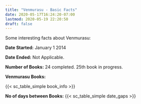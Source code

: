 ```yaml
---
title: "Venmurasu - Basic Facts"
date: 2020-05-17T16:24:20-07:00
lastmod: 2020-05-19 22:20:50
draft: false
---
```


Some interesting facts about Venmurasu:

**Date Started:** January 1 2014

**Date Ended:** Not Applicable.

**Number of Books:** 24 completed.  25th book in progress.

**Venmurasu Books:** 

{{< sc_table_simple book_info >}}

**No of days between Books:** 
{{< sc_table_simple date_gaps >}}
